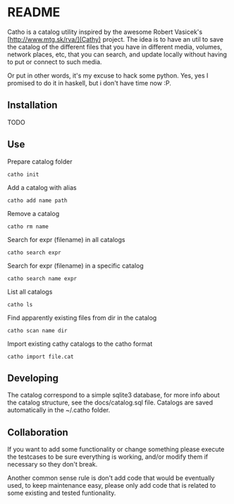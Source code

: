 README
==========

Catho is a catalog utility inspired by the awesome Robert Vasicek's
[http://www.mtg.sk/rva/](Cathy) project. The idea is to have an util
to save the catalog of the different files that you have in different
media, volumes, network places, etc, that you can search, and update
locally without having to put or connect to such media.

Or put in other words, it's my excuse to hack some python. Yes, yes I
promised to do it in haskell, but i don't have time now :P.

Installation
----------

TODO


Use
----------
Prepare catalog folder

    catho init

Add a catalog with alias

    catho add name path  

Remove a catalog

    catho rm name

Search for expr (filename) in all catalogs

    catho search expr

Search for expr (filename) in a specific catalog

    catho search name expr

List all catalogs

    catho ls

Find apparently existing files from dir in the catalog

    catho scan name dir

Import existing cathy catalogs to the catho format

    catho import file.cat
    
Developing
----------

The catalog correspond to a simple sqlite3 database, for more info
about the catalog structure, see the docs/catalog.sql file. Catalogs
are saved automatically in the ~/.catho folder.

Collaboration
----------
If you want to add some functionality or change something please
execute the testcases to be sure everything is working, and/or modify
them if necessary so they don't break.

Another common sense rule is don't add code that would be eventually
used, to keep maintenance easy, please only add code that is related
to some existing and tested funtionality.

